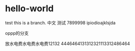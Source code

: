# hello-world
test
this is a branch.
中文  测试
7899998
ipiodioajklsjda

oppp的分支


放水电费水电费水电费12132
4446464131312321113312486464